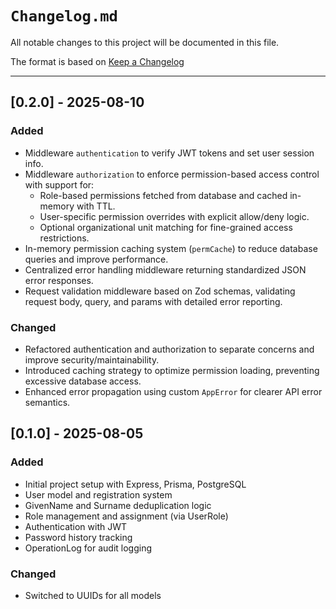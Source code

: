 # `Changelog.md`

All notable changes to this project will be documented in this file.

The format is based on [Keep a Changelog](https://keepachangelog.com/en/1.0.0/)

---

## [0.2.0] - 2025-08-10

### Added

- Middleware `authentication` to verify JWT tokens and set user session info.
- Middleware `authorization` to enforce permission-based access control with support for:
  - Role-based permissions fetched from database and cached in-memory with TTL.
  - User-specific permission overrides with explicit allow/deny logic.
  - Optional organizational unit matching for fine-grained access restrictions.
- In-memory permission caching system (`permCache`) to reduce database queries and improve performance.
- Centralized error handling middleware returning standardized JSON error responses.
- Request validation middleware based on Zod schemas, validating request body, query, and params with detailed error reporting.

### Changed

- Refactored authentication and authorization to separate concerns and improve security/maintainability.
- Introduced caching strategy to optimize permission loading, preventing excessive database access.
- Enhanced error propagation using custom `AppError` for clearer API error semantics.

## [0.1.0] - 2025-08-05

### Added

- Initial project setup with Express, Prisma, PostgreSQL
- User model and registration system
- GivenName and Surname deduplication logic
- Role management and assignment (via UserRole)
- Authentication with JWT
- Password history tracking
- OperationLog for audit logging

### Changed

- Switched to UUIDs for all models
